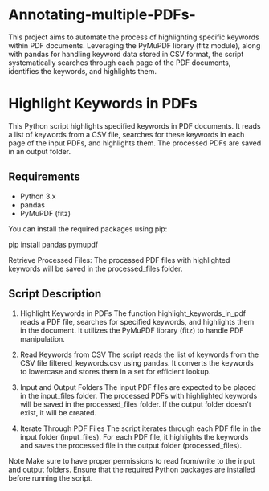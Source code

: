 # Annotating-multiple-PDFs-
This project aims to automate the process of highlighting specific keywords within PDF documents. Leveraging the PyMuPDF library (fitz module), along with pandas for handling keyword data stored in CSV format, the script systematically searches through each page of the PDF documents, identifies the keywords, and highlights them.

# Highlight Keywords in PDFs

This Python script highlights specified keywords in PDF documents. It reads a list of keywords from a CSV file, searches for these keywords in each page of the input PDFs, and highlights them. The processed PDFs are saved in an output folder.

## Requirements

- Python 3.x
- pandas
- PyMuPDF (fitz)

You can install the required packages using pip:

pip install pandas pymupdf

Retrieve Processed Files: The processed PDF files with highlighted keywords will be saved in the processed_files folder.

## Script Description

1. Highlight Keywords in PDFs
The function highlight_keywords_in_pdf reads a PDF file, searches for specified keywords, and highlights them in the document. It utilizes the PyMuPDF library (fitz) to handle PDF manipulation.

2. Read Keywords from CSV
The script reads the list of keywords from the CSV file filtered_keywords.csv using pandas. It converts the keywords to lowercase and stores them in a set for efficient lookup.

3. Input and Output Folders
The input PDF files are expected to be placed in the input_files folder. The processed PDFs with highlighted keywords will be saved in the processed_files folder. If the output folder doesn't exist, it will be created.

4. Iterate Through PDF Files
The script iterates through each PDF file in the input folder (input_files). For each PDF file, it highlights the keywords and saves the processed file in the output folder (processed_files).

Note
Make sure to have proper permissions to read from/write to the input and output folders.
Ensure that the required Python packages are installed before running the script.
